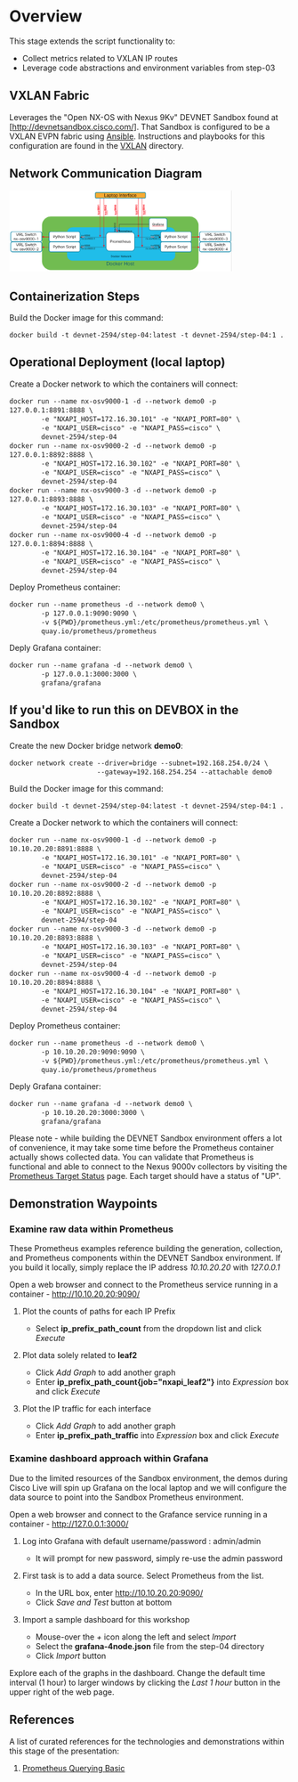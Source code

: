 # Overview

This stage extends the script functionality to:

- Collect metrics related to VXLAN IP routes
- Leverage code abstractions and environment variables from step-03

## VXLAN Fabric

Leverages the "Open NX-OS with Nexus 9Kv" DEVNET Sandbox found at
[http://devnetsandbox.cisco.com/].  That Sandbox is configured to be
a VXLAN EVPN fabric using [Ansible](https://www.ansible.com/).
Instructions and playbooks for this configuration are found in the
[VXLAN](../../vxlan/README.md) directory.

## Network Communication Diagram

<img src='images/Step04-Network-Communication.png' width='400px'>

## Containerization Steps

Build the Docker image for this command:

    docker build -t devnet-2594/step-04:latest -t devnet-2594/step-04:1 .

## Operational Deployment (local laptop)

Create a Docker network to which the containers will connect:

    docker run --name nx-osv9000-1 -d --network demo0 -p 127.0.0.1:8891:8888 \
            -e "NXAPI_HOST=172.16.30.101" -e "NXAPI_PORT=80" \
            -e "NXAPI_USER=cisco" -e "NXAPI_PASS=cisco" \
            devnet-2594/step-04
    docker run --name nx-osv9000-2 -d --network demo0 -p 127.0.0.1:8892:8888 \
            -e "NXAPI_HOST=172.16.30.102" -e "NXAPI_PORT=80" \
            -e "NXAPI_USER=cisco" -e "NXAPI_PASS=cisco" \
            devnet-2594/step-04
    docker run --name nx-osv9000-3 -d --network demo0 -p 127.0.0.1:8893:8888 \
            -e "NXAPI_HOST=172.16.30.103" -e "NXAPI_PORT=80" \
            -e "NXAPI_USER=cisco" -e "NXAPI_PASS=cisco" \
            devnet-2594/step-04
    docker run --name nx-osv9000-4 -d --network demo0 -p 127.0.0.1:8894:8888 \
            -e "NXAPI_HOST=172.16.30.104" -e "NXAPI_PORT=80" \
            -e "NXAPI_USER=cisco" -e "NXAPI_PASS=cisco" \
            devnet-2594/step-04

Deploy Prometheus container:

    docker run --name prometheus -d --network demo0 \
            -p 127.0.0.1:9090:9090 \
            -v ${PWD}/prometheus.yml:/etc/prometheus/prometheus.yml \
            quay.io/prometheus/prometheus

Deply Grafana container:

    docker run --name grafana -d --network demo0 \
            -p 127.0.0.1:3000:3000 \
            grafana/grafana

## If you'd like to run this on DEVBOX in the Sandbox

Create the new Docker bridge network **demo0**:

    docker network create --driver=bridge --subnet=192.168.254.0/24 \
                          --gateway=192.168.254.254 --attachable demo0

Build the Docker image for this command:

    docker build -t devnet-2594/step-04:latest -t devnet-2594/step-04:1 .

Create a Docker network to which the containers will connect:

    docker run --name nx-osv9000-1 -d --network demo0 -p 10.10.20.20:8891:8888 \
            -e "NXAPI_HOST=172.16.30.101" -e "NXAPI_PORT=80" \
            -e "NXAPI_USER=cisco" -e "NXAPI_PASS=cisco" \
            devnet-2594/step-04
    docker run --name nx-osv9000-2 -d --network demo0 -p 10.10.20.20:8892:8888 \
            -e "NXAPI_HOST=172.16.30.102" -e "NXAPI_PORT=80" \
            -e "NXAPI_USER=cisco" -e "NXAPI_PASS=cisco" \
            devnet-2594/step-04
    docker run --name nx-osv9000-3 -d --network demo0 -p 10.10.20.20:8893:8888 \
            -e "NXAPI_HOST=172.16.30.103" -e "NXAPI_PORT=80" \
            -e "NXAPI_USER=cisco" -e "NXAPI_PASS=cisco" \
            devnet-2594/step-04
    docker run --name nx-osv9000-4 -d --network demo0 -p 10.10.20.20:8894:8888 \
            -e "NXAPI_HOST=172.16.30.104" -e "NXAPI_PORT=80" \
            -e "NXAPI_USER=cisco" -e "NXAPI_PASS=cisco" \
            devnet-2594/step-04

Deploy Prometheus container:

    docker run --name prometheus -d --network demo0 \
            -p 10.10.20.20:9090:9090 \
            -v ${PWD}/prometheus.yml:/etc/prometheus/prometheus.yml \
            quay.io/prometheus/prometheus

Deply Grafana container:

    docker run --name grafana -d --network demo0 \
            -p 10.10.20.20:3000:3000 \
            grafana/grafana

Please note - while building the DEVNET Sandbox environment offers a lot of
convenience, it may take some time before the Prometheus container actually
shows collected data.  You can validate that Prometheus is functional and able
to connect to the Nexus 9000v collectors by visiting the
[Prometheus Target Status](http://10.10.20.20:9090/targets) page.  Each target
should have a status of "UP".

## Demonstration Waypoints

### Examine raw data within Prometheus

These Prometheus examples reference building the generation, collection, and Prometheus
components within the DEVNET Sandbox environment.  If you build it locally, simply
replace the IP address *10.10.20.20* with *127.0.0.1*

Open a web browser and connect to the Prometheus service running in a container -
http://10.10.20.20:9090/

1. Plot the counts of paths for each IP Prefix
   - Select **ip_prefix_path_count** from the dropdown list and click *Execute*

2. Plot data solely related to **leaf2**
   - Click *Add Graph* to add another graph
   - Enter **ip_prefix_path_count{job="nxapi_leaf2"}** into *Expression* box and click *Execute*

3. Plot the IP traffic for each interface
   - Click *Add Graph* to add another graph
   - Enter **ip_prefix_path_traffic** into *Expression* box and click *Execute*

### Examine dashboard approach within Grafana

Due to the limited resources of the Sandbox environment, the demos during Cisco Live
will spin up Grafana on the local laptop and we will configure the data source to
point into the Sandbox Prometheus environment.

Open a web browser and connect to the Grafance service running in a container -
http://127.0.0.1:3000/

1. Log into Grafana with default username/password : admin/admin
   - It will prompt for new password, simply re-use the admin password

2. First task is to add a data source.  Select Prometheus from the list.
   - In the URL box, enter http://10.10.20.20:9090/
   - Click *Save and Test* button at bottom

3. Import a sample dashboard for this workshop
   - Mouse-over the *+* icon along the left and select *Import*
   - Select the **grafana-4node.json** file from the step-04 directory
   - Click *Import* button

Explore each of the graphs in the dashboard.  Change the default time interval (1 hour)
to larger windows by clicking the *Last 1 hour* button in the upper right of the web page.

## References

A list of curated references for the technologies and demonstrations within
this stage of the presentation:

1. [Prometheus Querying Basic](https://prometheus.io/docs/prometheus/latest/querying/basics/)
